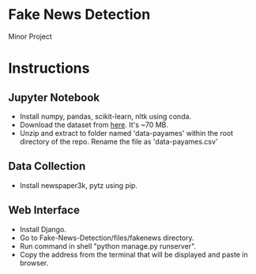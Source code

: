 # Fake News Detection
Minor Project

# Instructions
## Jupyter Notebook
- Install numpy, pandas, scikit-learn, nltk using conda.
- Download the dataset from [here](https://github.com/payamesfandiari/fake_news_finder/tree/master/data/processed). It's ~70 MB.
- Unzip and extract to folder named 'data-payames' within the root directory of the repo. Rename the file as 'data-payames.csv'

## Data Collection
- Install newspaper3k, pytz using pip.

## Web Interface
- Install Django.
- Go to Fake-News-Detection/files/fakenews directory.
- Run command in shell "python manage.py runserver".
- Copy the address from the terminal that will be displayed and paste in browser.
